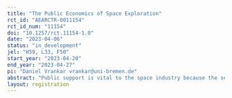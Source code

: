 ```yaml
---
title: "The Public Economics of Space Exploration"
rct_id: "AEARCTR-0011154"
rct_id_num: "11154"
doi: "10.1257/rct.11154-1.0"
date: "2023-04-06"
status: "in_development"
jel: "H59, L33, F50"
start_year: "2023-04-20"
end_year: "2023-04-27"
pi: "Daniel Vrankar vrankar@uni-bremen.de"
abstract: "Public support is vital to the space industry because the sector still receives about one-third of its funding from governmental budgets. Therefore, research and the media have extensively investigated and debated citizens’ opinions toward space expenditures. Various factors, for example, the overestimation of the actual space budget and sociodemographic characteristics have been identified as relevant determinants of public support for space funding. Existing research is insufficient for two reasons. First, research is primarily concerned with the public opinion toward government space agencies. With the emergence of the new space industry, this approach is no longer valid, as public support might change depending on whether a governmental agency or a private company receives funding. Second, while literature primarily focuses on the United States (U.S.), other nations have taken on significant roles in space exploration as well. We extend existing literature by analyzing nine leading space nations and considering the impact of the new space industry on the public opinion of space expenditures. We will investigate the public opinion of space funding and the effectiveness of different communications strategies using statistical hypotheses testing and regression analysis. Our data will be extracted from an online experiment with over 2000 citizens."
layout: registration
---
```


